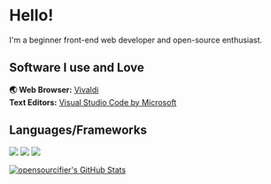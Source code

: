 # Hello!
I'm a beginner front-end web developer and open-source enthusiast.
## Software I use and Love
**🌏 Web Browser:** [Vivaldi](https://vivaldi.com/)  
**Text Editors:** [Visual Studio Code by Microsoft](https://code.visualstudio.com/)   
## Languages/Frameworks
<img src="https://img.shields.io/badge/html5%20-%23E34F26.svg?&style=for-the-badge&logo=html5&logoColor=white"> <img src="https://img.shields.io/badge/css3%20-%231572B6.svg?&style=for-the-badge&logo=css3&logoColor=white"> <img src="https://img.shields.io/badge/javascript%20-ffdd00.svg?&style=for-the-badge&logo=javascript&logoColor=black">  
  
[![opensourcifier's GitHub Stats](https://github-readme-stats.vercel.app/api?username=opensourcifier)](https://github.com/opensourcifier)
